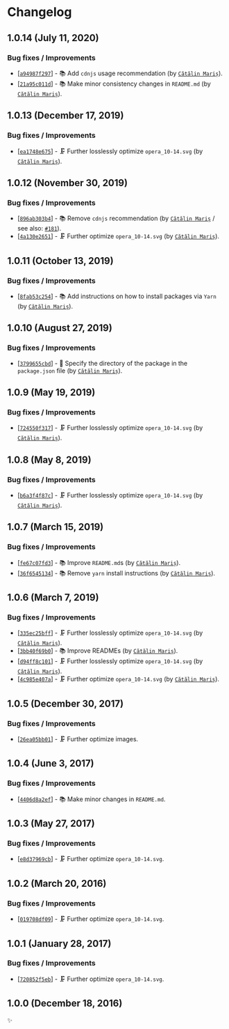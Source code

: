 <!-- markdownlint-disable line-length -->

Changelog
=========

1.0.14 (July 11, 2020)
----------------------

### Bug fixes / Improvements

* [[`a94987f297`](https://github.com/alrra/browser-logos/commit/a94987f29719142668cdf960b3f624ce1a3c6aa8)] - 📚 Add `cdnjs` usage recommendation (by [`Cătălin Mariș`](https://github.com/alrra)).
* [[`21a95c011d`](https://github.com/alrra/browser-logos/commit/21a95c011d8ee325bbc850048b75425afdea5c4f)] - 📚 Make minor consistency changes in `README.md` (by [`Cătălin Mariș`](https://github.com/alrra)).

1.0.13 (December 17, 2019)
--------------------------

### Bug fixes / Improvements

* [[`ea1748e675`](https://github.com/alrra/browser-logos/commit/ea1748e675b5b391bbcc2f6a7e20cbd08881b408)] - 🗜 Further losslessly optimize `opera_10-14.svg` (by [`Cătălin Mariș`](https://github.com/alrra)).

1.0.12 (November 30, 2019)
--------------------------

### Bug fixes / Improvements

* [[`896ab303b4`](https://github.com/alrra/browser-logos/commit/896ab303b43decd25c518ea5dc0081e6974d344a)] - 📚 Remove `cdnjs` recommendation (by [`Cătălin Mariș`](https://github.com/alrra) / see also: [`#181`](https://github.com/alrra/browser-logos/issues/181)).
* [[`4a130e2651`](https://github.com/alrra/browser-logos/commit/4a130e2651b391b7058574dbd99cb0dd3ae92764)] - 🗜 Further optimize `opera_10-14.svg` (by [`Cătălin Mariș`](https://github.com/alrra)).

1.0.11 (October 13, 2019)
-------------------------

### Bug fixes / Improvements

* [[`8fab53c254`](https://github.com/alrra/browser-logos/commit/8fab53c2544fe45642f4b330f21c426a07c63367)] - 📚 Add instructions on how to install packages via `Yarn` (by [`Cătălin Mariș`](https://github.com/alrra)).

1.0.10 (August 27, 2019)
------------------------

### Bug fixes / Improvements

* [[`3799655cbd`](https://github.com/alrra/browser-logos/commit/3799655cbde62ea2de2a8a2b12a6123edae087b1)] - 🔧 Specify the directory of the package in the `package.json` file (by [`Cătălin Mariș`](https://github.com/alrra)).

1.0.9 (May 19, 2019)
--------------------

### Bug fixes / Improvements

* [[`724550f317`](https://github.com/alrra/browser-logos/commit/724550f317cedf6281bb6ca375adc7b9d198f8c4)] - 🗜️ Further losslessly optimize `opera_10-14.svg` (by [`Cătălin Mariș`](https://github.com/alrra)).

1.0.8 (May 8, 2019)
-------------------

### Bug fixes / Improvements

* [[`b6a3f4f87c`](https://github.com/alrra/browser-logos/commit/b6a3f4f87c407dd8867fb925f101c5b28d85bcc6)] - 🗜️ Further losslessly optimize `opera_10-14.svg` (by [`Cătălin Mariș`](https://github.com/alrra)).

1.0.7 (March 15, 2019)
----------------------

### Bug fixes / Improvements

* [[`fe67c07fd3`](https://github.com/alrra/browser-logos/commit/fe67c07fd39322ac5378f63f9f9d50422d7658b7)] - 📚 Improve `README.md`s (by [`Cătălin Mariș`](https://github.com/alrra)).
* [[`36f6545134`](https://github.com/alrra/browser-logos/commit/36f65451346e2a5b4cb711b73665bafcd9ddacda)] - 📚 Remove `yarn` install instructions (by [`Cătălin Mariș`](https://github.com/alrra)).

1.0.6 (March 7, 2019)
---------------------

### Bug fixes / Improvements

* [[`335ec25bff`](https://github.com/alrra/browser-logos/commit/335ec25bff01bd5ff09e6385be86a468119eee04)] - 🗜️ Further losslessly optimize `opera_10-14.svg` (by [`Cătălin Mariș`](https://github.com/alrra)).
* [[`3bb40f69b0`](https://github.com/alrra/browser-logos/commit/3bb40f69b0cce0795655e43d42f802b8f9393cc0)] - 📚 Improve READMEs (by [`Cătălin Mariș`](https://github.com/alrra)).
* [[`d94ff8c101`](https://github.com/alrra/browser-logos/commit/d94ff8c101796993fd862e0eb0a7499d07646117)] - 🗜️ Further losslessly optimize `opera_10-14.svg` (by [`Cătălin Mariș`](https://github.com/alrra)).
* [[`4c985e407a`](https://github.com/alrra/browser-logos/commit/4c985e407a7af20ca947184f94739c8a7feac845)] - 🗜️ Further optimize `opera_10-14.svg` (by [`Cătălin Mariș`](https://github.com/alrra)).

1.0.5 (December 30, 2017)
-------------------------

### Bug fixes / Improvements

* [[`26ea05bb01`](https://github.com/alrra/browser-logos/commit/26ea05bb012377c3306c511294be0fcb655aaa6b)] - 🗜 Further optimize images.

1.0.4 (June 3, 2017)
--------------------

### Bug fixes / Improvements

* [[`4406d8a2ef`](https://github.com/alrra/browser-logos/commit/4406d8a2ef0f9cf1fd91cf1c9b438b2096a51bba)] - 📚 Make minor changes in `README.md`.

1.0.3 (May 27, 2017)
--------------------

### Bug fixes / Improvements

* [[`e8d37969cb`](https://github.com/alrra/browser-logos/commit/e8d37969cb7f8a30f59f85805efaf89a0141cc28)] - 🗜 Further optimize `opera_10-14.svg`.

1.0.2 (March 20, 2016)
----------------------

### Bug fixes / Improvements

* [[`019708df09`](https://github.com/alrra/browser-logos/commit/019708df092f51d495925ceab564e3203bf2a29d)] - 🗜 Further optimize `opera_10-14.svg`.

1.0.1 (January 28, 2017)
------------------------

### Bug fixes / Improvements

* [[`720852f5eb`](https://github.com/alrra/browser-logos/commit/720852f5ebbec30156474e7f7b8b58df32207440)] - 🗜 Further optimize `opera_10-14.svg`.

1.0.0 (December 18, 2016)
-------------------------

✨
